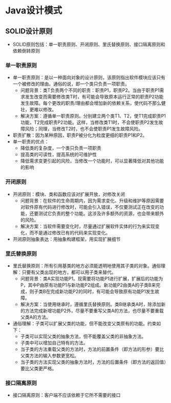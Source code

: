 # Java设计模式

## SOLID设计原则

  - SOLID原则包括：单一职责原则、开闭原则、里氏替换原则、接口隔离原则和依赖倒转原则

### 单一职责原则

  - 单一职责原则：是以一种面向对象的设计原则，该原则指出软件模块应该只有一个被修改的理由。通俗的说，即一个类只负责一项职责。
    - 问题背景：类T负责两个不同的职责：职责P1，职责P2。当由于职责P1需求发生改变而需要修改类T时，有可能会导致原本运行正常的职责P2功能发生故障。每个更改的职责/理由都会增加新的依赖关系，使代码不那么健壮，更难以修改。
    - 解决方案：遵循单一职责原则。分别建立两个类T1、T2，使T1完成职责P1功能，T2完成职责P2功能。这样，当修改类T1时，不会使职责P2发生故障风险；同理，当修改T2时，也不会使职责P1发生故障风险。
  - 职责扩散：因为某种原因，职责P被分化为粒度更细的职责P1和P2。
  - 单一职责的优点：
    - 降低类的复杂度，一个类只负责一项职责
    - 提高类的可读性，提高系统的可维护性
    - 降低需求变更引起的风险，当修改一个功能时，可以显著降低对其他功能的影响

### 开闭原则

  - 开闭原则：模块、类和函数应该对扩展开放，对修改关闭
    - 问题背景：在软件的生命周期内，因为需求变化、升级和维护等原因需要对软件原有代码进行修改时，可能会引入错误，不仅要测试正在改变的功能，还要测试它负责的整个功能。这涉及许多额外的资源，也会带来额外的风险。
    - 解决方案：当软件需要变化时，尽量通过扩展软件实体的行为来实现变化，而不是通过修改已有的代码来实现变化。
  - 开闭原则抽象表达：用抽象构建框架，用实现扩展细节

### 里氏替换原则

  - 里氏替换原则：所有引用基类的地方必须能透明地使用其子类的对象。通俗理解：只要有父类出现的地方，都可以用子类来替代。
    - 问题背景：类A实现功能P1。现需要将功能P1进行扩展，扩展后的功能为P，其中P由原有功能P1与新功能P2组成。新功能P2由类A的子类B来完成，则子类B在完成新功能P2的同时，有可能会导致原有功能P1发生故障。
    - 解决方案：当使用继承时，遵循里氏替换原则。类B继承类A时，除添加新的方法完成新增功能P2外，尽量不要重写父类A的方法，也尽量不要重载父类A的方法。
  - 通俗理解：子类可以扩展父类的功能，但不能改变父类原有的功能。约束如下：
    - 子类可以实现父类的抽象方法，但不能覆盖父类的非抽象方法。
    - 子类中可以增加自己特有的方法。
    - 当子类的方法重载父类的方法时，方法的前置条件（即方法的形参）要比父类方法的输入参数更宽松。
    - 当子类的方法实现父类的抽象方法时，方法的后置条件（即方法的返回值）要比父类更严格。

### 接口隔离原则

  - 接口隔离原则：客户端不应该依赖于它所不需要的接口

